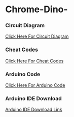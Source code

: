 # Chrome-Dino-
### Circuit Diagram
[Click Here For Circuit Diagram](https://github.com/mishracodes/Chrome-Dino-/blob/master/circuit.png)

### Cheat Codes
[Click Here For Cheat Codes](https://github.com/mishracodes/Chrome-Dino-/blob/master/Document.rtf)

### Arduino Code
[Click Here For Arduino Code](https://github.com/mishracodes/Chrome-Dino-/blob/master/ChromeDino.ino)

### Arduino IDE Download
[Arduino IDE Download Link](https://www.arduino.cc/en/main/software)
